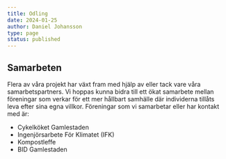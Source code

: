 ```yaml
---
title: Odling
date: 2024-01-25
author: Daniel Johansson
type: page
status: published
---
```


## Samarbeten

 Flera av våra projekt har växt fram med hjälp av eller tack vare våra
 samarbetspartners. Vi hoppas kunna bidra till ett ökat samarbete mellan
 föreningar som verkar för ett mer hållbart samhälle där individerna tillåts
 leva efter sina egna villkor. Föreningar som vi samarbetar eller har kontakt
 med är:

* Cykelköket Gamlestaden
* Ingenjörsarbete För Klimatet (IFK)
* Kompostleffe
* BID Gamlestaden
